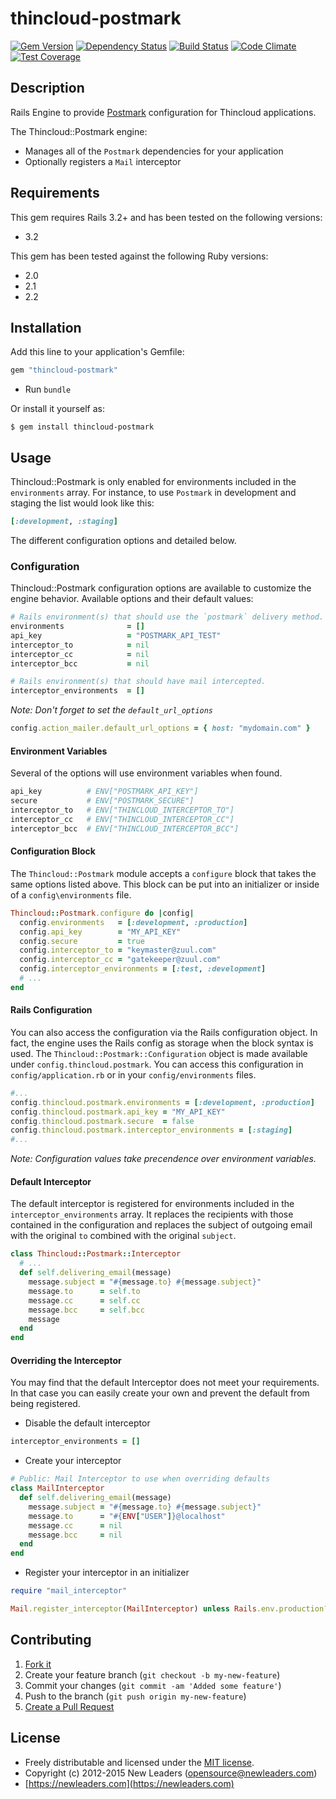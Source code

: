 # thincloud-postmark

[![Gem Version](https://img.shields.io/gem/v/thincloud-postmark.svg)](http://rubygems.org/gems/thincloud-postmark)
[![Dependency Status](https://img.shields.io/gemnasium/newleaders/thincloud-postmark.svg)](https://gemnasium.com/newleaders/thincloud-postmark)
[![Build Status](https://travis-ci.org/newleaders/thincloud-postmark.svg?branch=master)](https://travis-ci.org/newleaders/thincloud-postmark)
[![Code Climate](https://codeclimate.com/github/newleaders/thincloud-postmark/badges/gpa.svg)](https://codeclimate.com/github/newleaders/thincloud-postmark)
[![Test Coverage](https://codeclimate.com/github/newleaders/thincloud-postmark/badges/coverage.svg)](https://codeclimate.com/github/newleaders/thincloud-postmark)

## Description

Rails Engine to provide [Postmark](http://postmarkapp.com) configuration for Thincloud applications.

The Thincloud::Postmark engine:

* Manages all of the `Postmark` dependencies for your application
* Optionally registers a `Mail` interceptor

## Requirements

This gem requires Rails 3.2+ and has been tested on the following versions:

* 3.2

This gem has been tested against the following Ruby versions:

* 2.0
* 2.1
* 2.2


## Installation

Add this line to your application's Gemfile:

```ruby
gem "thincloud-postmark"
```

* Run `bundle`

Or install it yourself as:

```
$ gem install thincloud-postmark
```

## Usage

Thincloud::Postmark is only enabled for environments included in the `environments` array. For instance, to use `Postmark` in development and staging the list would look like this:

```ruby
[:development, :staging]
```

The different configuration options and detailed below.

### Configuration

Thincloud::Postmark configuration options are available to customize the engine behavior. Available options and their default values:

```ruby
# Rails environment(s) that should use the `postmark` delivery method.
environments              = []
api_key                   = "POSTMARK_API_TEST"
interceptor_to            = nil
interceptor_cc            = nil
interceptor_bcc           = nil

# Rails environment(s) that should have mail intercepted.
interceptor_environments  = []
```

_Note: Don't forget to set the `default_url_options`_

```ruby
config.action_mailer.default_url_options = { host: "mydomain.com" }
```

#### Environment Variables

Several of the options will use environment variables when found.

```ruby
api_key          # ENV["POSTMARK_API_KEY"]
secure           # ENV["POSTMARK_SECURE"]
interceptor_to   # ENV["THINCLOUD_INTERCEPTOR_TO"]
interceptor_cc   # ENV["THINCLOUD_INTERCEPTOR_CC"]
interceptor_bcc  # ENV["THINCLOUD_INTERCEPTOR_BCC"]
```

#### Configuration Block

The `Thincloud::Postmark` module accepts a `configure` block that takes the same options listed above. This block can be put into an initializer or inside of a `config\environments` file.

```ruby
Thincloud::Postmark.configure do |config|
  config.environments   = [:development, :production]
  config.api_key        = "MY_API_KEY"
  config.secure         = true
  config.interceptor_to = "keymaster@zuul.com"
  config.interceptor_cc = "gatekeeper@zuul.com"
  config.interceptor_environments = [:test, :development]
  # ...
end
```

#### Rails Configuration

You can also access the configuration via the Rails configuration object. In fact, the engine uses the Rails config as storage when the block syntax is used. The `Thincloud::Postmark::Configuration` object is made available under `config.thincloud.postmark`. You can access this configuration in `config/application.rb` or in your `config/environments` files.

```ruby
#...
config.thincloud.postmark.environments = [:development, :production]
config.thincloud.postmark.api_key = "MY_API_KEY"
config.thincloud.postmark.secure  = false
config.thincloud.postmark.interceptor_environments = [:staging]
#...
```

_Note: Configuration values take precendence over environment variables._

#### Default Interceptor

The default interceptor is registered for environments included in the `interceptor_environments` array. It replaces the recipients with those contained in the configuration and replaces the subject of outgoing email with the original `to` combined with the original `subject`.

```ruby
class Thincloud::Postmark::Interceptor
  # ...
  def self.delivering_email(message)
    message.subject = "#{message.to} #{message.subject}"
    message.to      = self.to
    message.cc      = self.cc
    message.bcc     = self.bcc
    message
  end
end
```

#### Overriding the Interceptor

You may find that the default Interceptor does not meet your requirements. In that case you can easily create your own and prevent the default from being registered.

* Disable the default interceptor

```ruby
interceptor_environments = []
```

* Create your interceptor

```ruby
# Public: Mail Interceptor to use when overriding defaults
class MailInterceptor
  def self.delivering_email(message)
    message.subject = "#{message.to} #{message.subject}"
    message.to      = "#{ENV["USER"]}@localhost"
    message.cc      = nil
    message.bcc     = nil
  end
end
```

* Register your interceptor in an initializer

```ruby
require "mail_interceptor"

Mail.register_interceptor(MailInterceptor) unless Rails.env.production?
```

## Contributing

1. [Fork it](https://github.com/newleaders/thincloud-postmark/fork_select)
2. Create your feature branch (`git checkout -b my-new-feature`)
3. Commit your changes (`git commit -am 'Added some feature'`)
4. Push to the branch (`git push origin my-new-feature`)
5. [Create a Pull Request](https://github.com/newleaders/thincloud-postmark/pull/new)


## License

* Freely distributable and licensed under the [MIT license](http://newleaders.mit-license.org/2012-2015/license.html).
* Copyright (c) 2012-2015 New Leaders ([opensource@newleaders.com](opensource@newleaders.com))
* [https://newleaders.com](https://newleaders.com)

